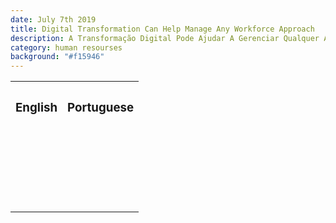 ```yaml
---
date: July 7th 2019
title: Digital Transformation Can Help Manage Any Workforce Approach
description: A Transformação Digital Pode Ajudar A Gerenciar Qualquer Abordagem Da Força De Trabalho
category: human resourses
background: "#f15946"
---
```


<div>

<table id="text-table">
  <tr>
    <th><h3>English</h3></th>
    <th><h3>Portuguese</h3></th>
  </tr>

  <tr>
    <td><p></p></td>
    <td><p></p></td>
  </tr>

  <tr>
    <td><p></p></td>
    <td><p></p></td>
  </tr>

  <tr>
    <td><p></p></td>
    <td><p></p></td>
  </tr>

  <tr>
    <td><p></p></td>
    <td><p></p></td>
  </tr>

  <tr>
    <td><p></p></td>
    <td><p></p></td>
  </tr>

  <tr>
    <td><p></p></td>
    <td><p></p></td>
  </tr>
</table>

</div>
